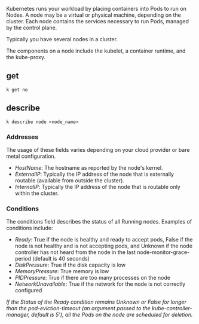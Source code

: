 Kubernetes runs your workload by placing containers into Pods to run on Nodes. A node may be a virtual or physical machine, depending on the cluster. Each node contains the services necessary to run Pods, managed by the control plane.

Typically you have several nodes in a cluster.

The components on a node include the kubelet, a container runtime, and the kube-proxy.

## get 
`k get no`

## describe 
`k describe node <node_name>`

### Addresses
The usage of these fields varies depending on your cloud provider or bare metal configuration.

- _HostName_: The hostname as reported by the node's kernel. 
- _ExternalIP_: Typically the IP address of the node that is externally routable (available from outside the cluster).
- _InternalIP_: Typically the IP address of the node that is routable only within the cluster.

### Conditions
The conditions field describes the status of all Running nodes. Examples of conditions include:

- _Ready_: True if the node is healthy and ready to accept pods, False if the node is not healthy and is not accepting pods, and Unknown if the node controller has not heard from the node in the last node-monitor-grace-period (default is 40 seconds)
- _DiskPressure_: True if the disk capacity is low
- _MemoryPressure_: True memory is low
- _PIDPressure_: True if there are too many processes on the node
- _NetworkUnavailable_: True if the network for the node is not correctly configured


_If the Status of the Ready condition remains Unknown or False for longer than the pod-eviction-timeout (an argument passed to the kube-controller-manager, default is 5'), all the Pods on the node are scheduled for deletion._